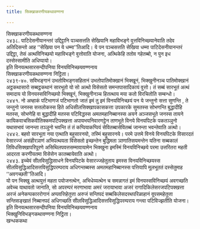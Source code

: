 ```yaml
---
title: सिक्खाकरणीयकथावण्णना

---
```

सिक्खाकरणीयकथावण्णना  
२४३८. पाटिदेसनीयानन्तरं उद्दिट्ठानि पञ्चसत्तति सेखियानि महाविभङ्गे वुत्तविनिच्छयानेवाति तदेव अतिदिसन्तो आह ‘‘सेखिया पन ये धम्मा’’तिआदि। ये पन पञ्चसत्तति सेखिया धम्मा पाटिदेसनीयानन्तरं उद्दिट्ठा, तेसं अत्थविनिच्छयो महाविभङ्गे वुत्तोवाति योजना, अत्थिकेहि ततोव गहेतब्बो, न पुन इध दस्सेस्सामीति अधिप्पायो।  
इति विनयत्थसारसन्दीपनिया विनयविनिच्छयवण्णनाय  
सिक्खाकरणीयकथावण्णना निट्ठिता।  
२४३९-४०. सविभङ्गानं उभतोविभङ्गसहितानं उभतोपातिमोक्खानं भिक्खूनं, भिक्खुनीनञ्च पातिमोक्खानं अट्ठकथासारो सब्बट्ठकथानं सारभूतो यो सो अत्थो विसेसतो समन्तपासादिकायं वुत्तो। तं सब्बं सारभूतं अत्थं समादाय यो विनयस्सविनिच्छयो भिक्खूनं, भिक्खुनीनञ्च हितत्थाय मया कतो विरचितोति सम्बन्धो।  
२४४१. नो अम्हाकं पटिभाणजं पटिभाणतो जातं इमं तु इमं विनयविनिच्छयं पन ये जन्तुनो सत्ता सुणन्ति , ते जन्तुनो जनस्स सत्तलोकस्स हिते अधिसीलसिक्खापकासकत्ता उपकारके सुमतस्स सोभणन्ति बुद्धादीहि मतस्स, सोभणेहि वा बुद्धादीहि मतस्स पटिविद्धस्स अमतमहानिब्बानस्स अयने अञ्जसभूते जनस्स तायने कायिकवाचसिकवीतिक्कमपटिपक्खत्ता अपायभयनिवारणट्ठेन ताणभूते विनये विनयपिटके पकतञ्ञुनो यथासभावं जानन्ता तञ्ञुनो भवन्ति तं तं कप्पियाकप्पियं सेवितब्बासेवितब्बं जानन्ता भवन्तेवाति अत्थो।  
२४४२. बहवो सारभूता नया एत्थाति बहुसारनयो, तस्मिं बहुसारनये। परमे उत्तमे विनये विनयपिटके विसारदतं वेसारज्जं असंहीरञाणं अभिपत्थयता विसेसतो इच्छन्तेन बुद्धिमता ञाणातिसयमन्तेन यतिना सब्बकालं तिविधसिक्खापरिपूरणे असिथिलपवत्तसम्मावायामेन भिक्खुना इमस्मिं विनयविनिच्छये परमा उत्तरितरा महती आदरता करणीयतमा विसेसेन कातब्बायेवाति अत्थो।  
२४४३. इच्चेवं सीलविसुद्धिसाधने विनयपिटके वेसारज्जहेतुताय इमस्स विनयविनिच्छयस्स सीलविसुद्धिआदिसत्तविसुद्धिपरम्पराय अधिगन्तब्बस्स अमतमहानिब्बानस्स पत्तियापि मूलभूततं दस्सेतुमाह ‘‘अवगच्छती’’तिआदि।  
यो पन भिक्खु अत्थयुत्तं महता पयोजनत्थेन, अभिधेय्यत्थेन च समन्नागतं इमं विनयस्सविनिच्छयं अवगच्छति अवेच्च याथावतो जानाति, सो अपरम्परं मरणाभावा अमरं जरायाभावा अजरं रागादिकिलेसरजपटिपक्खत्ता अरजं अनेकप्पकाररोगानं अप्पवत्तिहेतुत्ता अरुजं सन्तिपदं सब्बकिलेसदरथपरिळाहानं वूपसमहेतुत्ता सन्तिसङ्खातं निब्बानपदं अधिगच्छति सीलविसुद्धिआदिसत्तविसुद्धिपरम्पराय गन्त्वा पटिविज्झतीति योजना।  
इति विनयत्थसारसन्दीपनिया विनयविनिच्छयवण्णनाय  
भिक्खुनिविभङ्गकथावण्णना निट्ठिता।  
खन्धककथा  